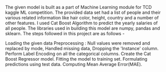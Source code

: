 The given model is built as a part of Machine Learning module for TCD kaggle ML competition. The provided data set had a list of people and their various related information like hair color, height, country and a number of other features. I used Cat Boost Algorithm to predict the yearly salaries of all people. The libraries used in building this model are numpy, pandas and sklearn. The steps followed in this project are as follows -

Loading the given data
Preprocessing : Null values were removed and replaced by mode, Handled missing data, Dropping the 'Instance' column.
Perform Label Encoding on all the categorical columns.
Create the Cat Boost Regressor model.
Fitting the model to training set.
Formulating predictions using test data.
Computing Mean Average Error(MAE).
